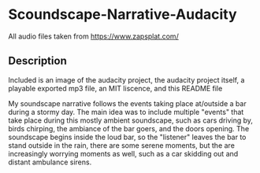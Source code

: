 # Scoundscape-Narrative-Audacity

All audio files taken from https://www.zapsplat.com/

## Description

Included is an image of the audacity project, the audacity project itself, a playable exported mp3 file, an MIT liscence, and this README file

My soundscape narrative follows the events taking place at/outside a bar during a stormy day. The main idea was to include multiple "events" that take place during this mostly ambient soundscape, such as cars driving by, birds chirping, the ambiance of the bar goers, and the doors opening. The soundscape begins inside the loud bar, so the "listener" leaves the bar to stand outside in the rain, there are some serene moments, but the are increasingly worrying moments as well, such as a car skidding out and distant ambulance sirens.
